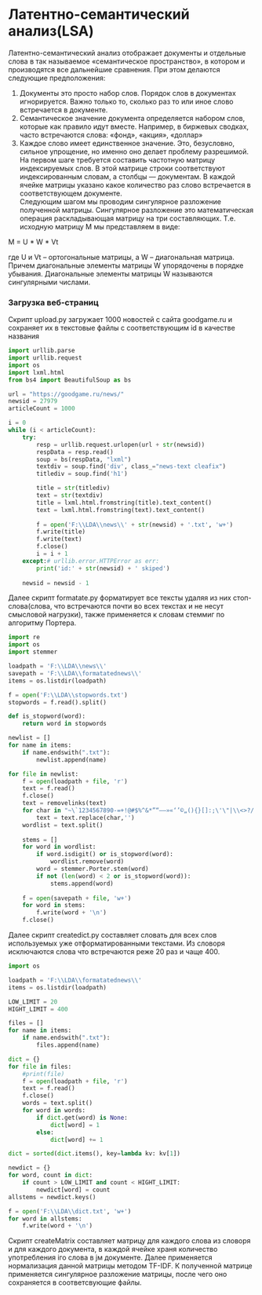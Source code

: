 # Латентно-семантический анализ(LSA)
Латентно-семантический анализ отображает документы и отдельные слова в так называемое «семантическое пространство», в котором и производятся все дальнейшие сравнения. При этом делаются следующие предположения:
<br>
1) Документы это просто набор слов. Порядок слов в документах игнорируется. Важно только то, сколько раз то или иное слово встречается в документе.<br>
2) Семантическое значение документа определяется набором слов, которые как правило идут вместе. Например, в биржевых сводках, часто встречаются слова: «фонд», «акция», «доллар»<br>
3) Каждое слово имеет единственное значение. Это, безусловно, сильное упрощение, но именно оно делает проблему разрешимой.<br>
На первом шаге требуется составить частотную матрицу индексируемых слов. В этой матрице строки соответствуют индексированным словам, а столбцы — документам. В каждой ячейке матрицы указано какое количество раз слово встречается в соответствующем документе. <br>
Следующим шагом мы проводим сингулярное разложение полученной матрицы. Сингулярное разложение это математическая операция раскладывающая матрицу на три составляющих. Т.е. исходную матрицу M мы представляем в виде: <br>

M = U * W * Vt

где U и Vt – ортогональные матрицы, а W – диагональная матрица. Причем диагональные элементы матрицы W упорядочены в порядке убывания. Диагональные элементы матрицы W называются сингулярными числами.

### Загрузка веб-страниц

Скрипт upload.py загружает 1000 новостей с сайта goodgame.ru и сохраняет их в текстовые файлы с соответствующим id в качестве названия

```python
import urllib.parse
import urllib.request
import os
import lxml.html
from bs4 import BeautifulSoup as bs

url = "https://goodgame.ru/news/"
newsid = 27979
articleCount = 1000

i = 0
while (i < articleCount):
	try:
		resp = urllib.request.urlopen(url + str(newsid))
		respData = resp.read()
		soup = bs(respData, "lxml")
		textdiv = soup.find('div', class_="news-text cleafix")
		titlediv = soup.find('h1')

		title = str(titlediv)
		text = str(textdiv)
		title = lxml.html.fromstring(title).text_content()
		text = lxml.html.fromstring(text).text_content()
		
		f = open('F:\\LDA\\news\\' + str(newsid) + '.txt', 'w+')
		f.write(title)
		f.write(text)
		f.close()
		i = i + 1
	except:# urllib.error.HTTPError as err:
		print('id:' + str(newsid) + ' skiped')
		
	newsid = newsid - 1
```
Далее скрипт formatate.py форматирует все тексты удаляя из них стоп-слова(слова, что встречаются почти во всех текстах и не несут смысловой нагрузки), также применяется к словам стеммиг по алгоритму Портера.
```python
import re
import os
import stemmer

loadpath = 'F:\\LDA\\news\\'
savepath = 'F:\\LDA\\formatatednews\\'
items = os.listdir(loadpath)

f = open('F:\\LDA\\stopwords.txt')
stopwords = f.read().split()

def is_stopword(word):
	return word in stopwords

newlist = []
for name in items:
    if name.endswith(".txt"):
        newlist.append(name)

for file in newlist:
	f = open(loadpath + file, 'r')
	text = f.read()
	f.close()
	text = removelinks(text)
	for char in "~\`1234567890-=+!@#$%^&*”“–—»«‘’©„(){}[]:;\'\"|\\<>?/.,":  
		text = text.replace(char,'') 
	wordlist = text.split()
	
	stems = []
	for word in wordlist:
		if word.isdigit() or is_stopword(word):
			wordlist.remove(word)
		word = stemmer.Porter.stem(word)
		if not (len(word) < 2 or is_stopword(word)):
			stems.append(word)
	
	f = open(savepath + file, 'w+')
	for word in stems:
		f.write(word + '\n')
	f.close()
```
Далее скрипт createdict.py составляет словать для всех слов используемых уже отформатированными текстами. Из словоря исключаются слова что встречаются реже 20 раз и чаще 400.
```python
import os

loadpath = 'F:\\LDA\\formatatednews\\'
items = os.listdir(loadpath)

LOW_LIMIT = 20
HIGHT_LIMIT = 400

files = []
for name in items:
    if name.endswith(".txt"):
        files.append(name)

dict = {}
for file in files:
	#print(file)
	f = open(loadpath + file, 'r')
	text = f.read()
	f.close()
	words = text.split()
	for word in words:
		if dict.get(word) is None:
			dict[word] = 1
		else:
			dict[word] += 1

dict = sorted(dict.items(), key=lambda kv: kv[1])

newdict = {}
for word, count in dict:
	if count > LOW_LIMIT and count < HIGHT_LIMIT:
		newdict[word] = count
allstems = newdict.keys()

f = open('F:\\LDA\\dict.txt', 'w+')
for word in allstems:
	f.write(word + '\n')
```
Скрипт createMatrix составляет матрицу для каждого слова из словоря и для каждого документа, в каждой ячейке храня количество употребления iго слова в jм документе. Далее применяется нормализация данной матрицы методом TF-IDF. К полученной матрице применяется сингулярное разложение матрицы, после чего оно сохраняется в соответсвующие файлы.
